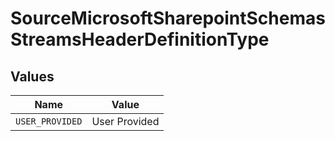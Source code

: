 # SourceMicrosoftSharepointSchemasStreamsHeaderDefinitionType


## Values

| Name            | Value           |
| --------------- | --------------- |
| `USER_PROVIDED` | User Provided   |